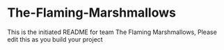 # The-Flaming-Marshmallows
This is the initiated README for team The Flaming Marshmallows, Please edit this as you build your project
